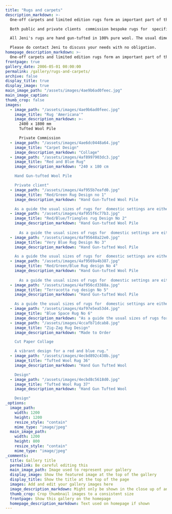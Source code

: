 ```yaml
---
title: "Rugs and carpets"
description_markdown: >-
  One-off carpets and limited edition rugs form an important part of the commissioned work Jeni is able to undertake.  

  Both public and private clients  commission bespoke rugs for  specific locations.   Sometimes these are designed to be part of an existing design scheme in a room or alternatively  a rug or carpet is seen as fitting into a larger scheme in a public building such as the "Magic Carpet" for Norwich Castle and the "Macro-Micro" carpet in the Central Science laboratory  atrium.

  All Jeni's rugs are hand gun-tufted in 100% pure wool. The usual dimensions for a domestic interior are either 210 x 150 cm (7 x 5ft ) or 240 x 180 cm (8 x 6ft) but the rugs can be made to any size or shape required.  Pile heights are 12 or 16 mm.

  Please do contact Jeni to discuss your needs with no obligation. 
homepage_description_markdown: >-
  One-off carpets and limited edition rugs form an important part of the commissioned work Jeni is able to undertake.
frontpage: true
gallery_date: 2006-05-01 00:00:00
permalink: /gallery/rugs-and-carpets/
archive: false
display_title: true
display_image: true
main_image_path: "/assets/images/4ae9b6ad0feec.jpg"
main_image_caption:
thumb_crop: false
images:
  - image_path: "/assets/images/4ae9b6ad0feec.jpg"
    image_title: "Rug 'Americana'"
    image_description_markdown: >-
      2400 x 1800 mm
      Tufted Wool Pile

      Private Commission
  - image_path: "/assets/images/4ae6dc0448a64.jpg"
    image_title: "Carpet Design"
    image_description_markdown: "Collage"
  - image_path: "/assets/images/4af8997903dc3.jpg"
    image_title: "Red and Blue Rug"
    image_description_markdown: "240 x 180 cm

    Hand Gun-tufted Wool Pile

    Private client"
  - image_path: "/assets/images/4af955b7eafd0.jpg"
    image_title: "Red/Green Rug Design no 1"
    image_description_markdown: "Hand Gun-Tufted Wool Pile

    As a guide the usual sizes of rugs for  domestic settings are either 150  x 210 cm (5 x 7 ft) or 180 x 240 cm (6 x 8ft) but other sizes can be made to order."
  - image_path: "/assets/images/4af955f6c77b3.jpg"
    image_title: "Red/Blue/Triangles rug Design No 2"
    image_description_markdown: "Hand Gun-tufted Wool Pile
    
      As a guide the usual sizes of rugs for  domestic settings are either 150  x 210 cm (5 x 7 ft) or 180 x 240 cm (6 x 8ft) but other sizes can be made to order."
  - image_path: "/assets/images/4af95648a22e0.jpg"
    image_title: "Very Blue Rug Design No 3"
    image_description_markdown: "Hand Gun-tufted Wool Pile

    As a guide the usual sizes of rugs for  domestic settings are either 150  x 210 cm (5 x 7 ft) or 180 x 240 cm (6 x 8ft) but other sizes can be made to order."
  - image_path: "/assets/images/4af9569a4b387.jpg"
    image_title: "Red/Green/Blue Rug design No 4"
    image_description_markdown: "Hand Gun-tufted Wool Pile
    
      As a guide the usual sizes of rugs for  domestic settings are either 150  x 210 cm (5 x 7 ft) or 180 x 240 cm (6 x 8ft) but other sizes can be made to order."
  - image_path: "/assets/images/4af956cd3388a.jpg"
    image_title: "Terracotta rug design No 5"
    image_description_markdown: "Hand Gun-tufted Wool Pile

    As a guide the usual sizes of rugs for  domestic settings are either 150  x 210 cm (5 x 7 ft) or 180 x 240 cm (6 x 8ft) but other sizes can be made to order."
  - image_path: "/assets/images/4af97e5ea53d4.jpg"
    image_title: "Blue Space Rug No 6"
    image_description_markdown: "As a guide the usual sizes of rugs for  domestic settings are either 150  x 210 cm (5 x 7 ft) or 180 x 240 cm (6 x 8ft) but other sizes can be made to order."
  - image_path: "/assets/images/4ccafb71dcab8.jpg"
    image_title: "Zig-Zag Rug Design"
    image_description_markdown: "Made to Order

    Cut Paper Collage

    A vibrant design for a red and blue rug."
  - image_path: "/assets/images/4ecbd892c438b.jpg"
    image_title: "Tufted Wool Rug 36"
    image_description_markdown: "Hand Gun Tufted Wool

    Design"
  - image_path: "/assets/images/4ecbd8c5618d0.jpg"
    image_title: "Tufted Wool Rug 37"
    image_description_markdown: "Hand Gun Tufted Wool

    Design"
_options:
  image_path:
    width: 1200
    height: 1200
    resize_style: "contain"
    mime_type: "image/jpeg"
  main_image_path:
    width: 1200
    height: 800
    resize_style: "contain"
    mime_type: "image/jpeg"
_comments:
  title: Gallery title
  permalink: Be careful editing this
  main_image_path: Image used to represent your gallery
  display_image: Show the featured image at the top of the gallery
  display_title: Show the title at the top of the page
  images: Add and edit your gallery images here
  image_description_markdown: Might only be shown in the close up of an image
  thumb_crop: Crop thumbnail images to a consistent size
  frontpage: Show this gallery on the homepage
  homepage_description_markdown: Text used on homepage if shown
---
```

